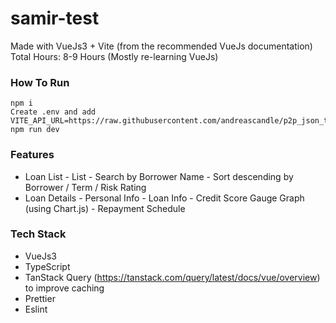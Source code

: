 # samir-test
Made with VueJs3 + Vite (from the recommended VueJs documentation)
Total Hours: 8-9 Hours (Mostly re-learning VueJs)

### How To Run
```
npm i
Create .env and add VITE_API_URL=https://raw.githubusercontent.com/andreascandle/p2p_json_test/main/api/json
npm run dev
```

### Features
- Loan List
		- List
		- Search by Borrower Name
		- Sort descending by Borrower / Term / Risk Rating 
- Loan Details
		- Personal Info
		- Loan Info
		- Credit Score Gauge Graph (using Chart.js)
		- Repayment Schedule

### Tech Stack
- VueJs3
- TypeScript
- TanStack Query (https://tanstack.com/query/latest/docs/vue/overview) to improve caching
- Prettier
- Eslint